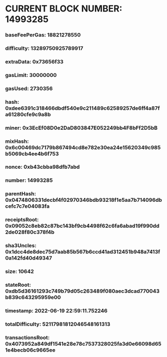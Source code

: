 # CURRENT BLOCK NUMBER: 14993285

### baseFeePerGas: 18821278550
### difficulty: 13289750925789917
### extraData: 0x73656f33
### gasLimit: 30000000
### gasUsed: 2730356
### hash: 0xdee6391c318466dbdf540e9c211489c62589257de6ff4a87fa61280cfe9c9a8b
### miner: 0x3EcEf08D0e2DaD803847E052249bb4F8bFf2D5bB
### mixHash: 0x6c00469dc7179b867494cd8e782e30ea24e15620349c985b5069cb4ee4b6f753
### nonce: 0xb43cbba98dfb7abd
### number: 14993285
### parentHash: 0x0474806331decbf4f02970346bdb93218f1e5aa7b714096dbcefc7c7e04083fa
### receiptsRoot: 0x09052c8eb82c87bc143bf9cb4498f62c6fa6abad19f990dd2de028f80c378f4b
### sha3Uncles: 0x1dcc4de8dec75d7aab85b567b6ccd41ad312451b948a7413f0a142fd40d49347
### size: 10642
### stateRoot: 0xdb5d36161293c749b79d05c263489f080aec3dcad770043b839c643295959e00
### timestamp: 2022-06-19 22:59:11.752246
### totalDifficulty: 52117981812046548161313
### transactionsRoot: 0x4073952a849df1541e28e78c7537328025fa3d0e66098d651e4becb06c9665ee
